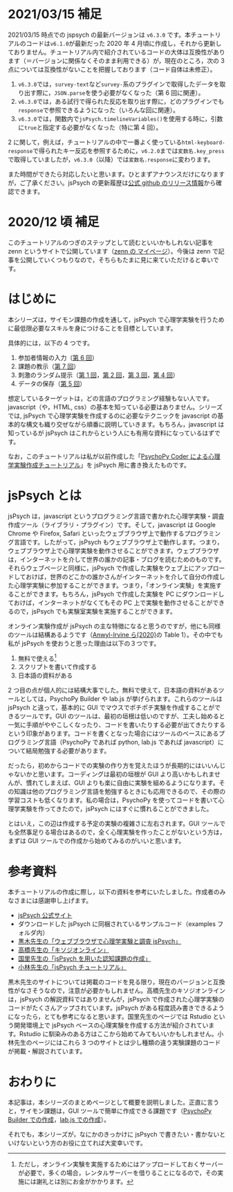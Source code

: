 # 2021/03/15 補足

2021/03/15 時点での jspsych の最新バージョンは `v6.3.0` です。本チュートリアルのコードは`v6.1.0`が最新だった 2020 年 4 月頃に作成し，それから更新しておりません。チュートリアル内で紹介されているコードの大体は互換性があります（＝バージョンに関係なくそのまま利用できる）が，現在のところ，次の 3 点については互換性がないことを把握しております（コード自体は未修正）。

1. `v6.3.0`では，`survey-text`など`survey-`系のプラグインで取得したデータを取り出す際に，`JSON.parse`を使う必要がなくなった（第 6 回に関連）。
2. `v6.3.0`では，ある試行で得られた反応を取り出す際に，どのプラグインでも`response`で参照できるようになった（いろんな回に関連）。
3. `v6.3.0`では，関数内で`jsPsych.timelineVariables()`を使用する時に，引数に`true`と指定する必要がなくなった（特に第 4 回）。

2 に関して，例えば，チュートリアルの中で一番よく使っている`html-keyboard-response`で得られたキー反応を参照するために，`v6.2.0`までは`変数名.key_press`で取得していましたが，`v6.3.0`（以降）では`変数名.response`に変わります。

また時間ができたら対応したいと思います。ひとまずアナウンスだけになりますが，ご了承ください。jsPsych の更新履歴は[公式 github のリリース情報](https://github.com/jspsych/jsPsych/releases)から確認できます。

# 2020/12 頃 補足

このチュートリアルのつぎのステップとして読むといいかもしれない記事を zenn というサイトで公開しています（[zenn の マイページ](https://zenn.dev/snishiyama)）。今後は zenn で記事を公開していくつもりなので，そちらもたまに見に来ていただけると幸いです。

# はじめに

本シリーズは，サイモン課題の作成を通して，jsPsych で心理学実験を行うために最低限必要なスキルを身につけることを目標としています。

具体的には，以下の 4 つです。

1. 参加者情報の入力（[第 6 回](https://qiita.com/snishym/items/e0f82fa972970cda632c)）
2. 課題の教示（[第 7 回](https://qiita.com/snishym/items/2296fc1aff6d711aaa0b)）
3. 刺激のランダム提示（[第 1 回](https://qiita.com/snishym/items/45cfd220f7af8c7a13e0)，[第 2 回](https://qiita.com/snishym/items/a121a4d6a02c71b69f3e)，[第 3 回](https://qiita.com/snishym/items/bec56308c67922c3b3df)，[第 4 回](https://qiita.com/snishym/items/ccbf53e64e313584dd48)）
4. データの保存（[第 5 回](https://qiita.com/snishym/items/be23aa7cbeeffa49d13a)）

想定しているターゲットは，どの言語のプログラミング経験もない人です。javascript（や，HTML, css）の基本を知っている必要はありません。シリーズでは, jsPsych で心理学実験を作成するのに必要なテクニックを javascript の基本的な構文も織り交ぜながら順番に説明していきます。もちろん，javascript は知っているが jsPsych はこれからという人にも有用な資料になっているはずです。

なお，このチュートリアルは私が以前作成した「[PsychoPy Coder による心理学実験作成チュートリアル](https://qiita.com/snishym/items/8b52db0d901cf5744463)」を jsPsych 用に書き換えたものです。

# jsPsych とは

jsPsych は，javascript というプログラミング言語で書かれた心理学実験・調査作成ツール（ライブラリ・プラグイン）です。そして，javascript は Google Chrome や Firefox, Safari といったウェブブラウザ上で動作するプログラミング言語です。したがって，jsPsych もウェブブラウザ上で動作します。つまり，ウェブブラウザ上で心理学実験を動作させることができます。ウェブブラウザは，インターネットを介して世界の誰かの記事・ブログを読むためのものです。それらウェブページと同様に，jsPsych で作成した実験をウェブ上にアップロードしておけば，世界のどこかの誰かさんがインターネットを介して自分の作成した心理学実験に参加することができます。つまり，「オンライン実験」を実施することができます。もちろん，jsPsych で作成した実験を PC にダウンロードしておけば，インターネットがなくてもその PC 上で実験を動作させることができるので，jsPsych でも実験室実験を実施することができます。

オンライン実験作成が jsPsych の主な特徴になると思うのですが，他にも同様のツールは結構あるようです（[Anwyl-Irvine ら(2020)](https://link.springer.com/article/10.3758/s13428-019-01237-x)の Table 1）。その中でも私が jsPsych を使おうと思った理由は以下の３つです。

1. 無料で使える[^1]
2. スクリプトを書いて作成する
3. 日本語の資料がある

[^1]: ただし，オンライン実験を実施するためにはアップロードしておくサーバーが必要で，多くの場合，レンタルサーバーを借りることになるので，その実施には謝礼とは別にお金がかかります。

2 つ目の点が個人的には結構大事でした。無料で使えて，日本語の資料があるツールとしては，PsychoPy Builder や lab.js が挙げられます。これらのツールは jsPsych と違って，基本的に GUI でマウスでポチポチ実験を作成することができるツールです。GUI のツールは、最初の垣根は低いのですが、工夫し始めると一気に手順がややこしくなったり、コードを書いたりする必要が出てきたりするという印象があります。コードを書くとなった場合にはツールのベースにあるプログラミング言語（PsychoPy であれば python, lab.js であれば javascript）について結局勉強する必要があります。

だったら，初めからコードでの実験の作り方を覚えたほうが長期的にはいいんじゃないかと思います。コーディングは最初の垣根が GUI より高いかもしれませんが、慣れてしまえば、GUI よりも楽に自由に実験を組めるようになります。その知識は他のプログラミング言語を勉強するときにも応用できるので、その際の学習コストも低くなります。私の場合は，PsychoPy を使ってコードを書いて心理学実験を作ってきたので，jsPsych にはすぐに慣れることができました。

とはいえ，この辺は作成する予定の実験の複雑さに左右されます。GUI ツールでも全然事足りる場合はあるので，全く心理実験を作ったことがないという方は，まずは GUI ツールでの作成から始めてみるのがいいと思います。

# 参考資料

本チュートリアルの作成に際し，以下の資料を参考にいたしました。作成者のみなさまには感謝申し上げます。

- [jsPsych 公式サイト](https://www.jspsych.org/)
- ダウンロードした jsPsych に同梱されているサンプルコード（examples フォルダ内）
- [黒木先生の「ウェブブラウザで心理学実験と調査 jsPsych」](https://sites.google.com/site/webdeshinri/home)
- [高橋先生の「キソジオンライン」](https://github.com/kohske/KisojiOnline)
- [国里先生の「jsPsych を用いた認知課題の作成」](https://kunisatolab.github.io/main/code_tips.html)
- [小林先生の「jsPsych チュートリアル」](https://www.notion.so/jsPsych-73cade0a2e044217aedf01b5845e8d4e)

黒木先生のサイトについては掲載のコードを見る限り，現在のバージョンと互換性がなさそうなので，注意が必要かもしれません。高橋先生のキソジオンラインは，jsPsych の解説資料ではありませんが，jsPsych で作成された心理学実験のコードがたくさんアップされています。jsPsych がある程度読み書きできるようになったら，とても参考になると思います。国里先生のページでは Rstudio という開発環境上で jsPsych ベースの心理実験を作成する方法が紹介されています。Rstudio に馴染みのある方はここから始めてみてもいいかもしれません。小林先生のページにはこれら 3 つのサイトとは少し種類の違う実験課題のコードが掲載・解説されています。

# おわりに

本記事は，本シリーズのまとめページとして概要を説明しました。正直に言うと，サイモン課題は，GUI ツールで簡単に作成できる課題です（[PsychoPy Builder での作成](http://www.s12600.net/psy/python/ppb/html/chapter03.html)，[lab.js での作成](https://www.notion.so/5-8cad725e57ac4a3382cc0e9d3c82d407)）。

それでも，本シリーズが，なにかのきっかけに jsPsych で書きたい・書かないといけないという方のお役に立てれば大変幸いです。
